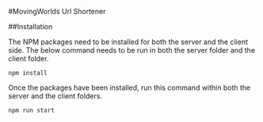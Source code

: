 #MovingWorlds Url Shortener

##Installation

The NPM packages need to be installed for both the server and the client side.
The below command needs to be run in both the server folder and the client folder.

`npm install`

Once the packages have been installed, run this command within both the server
and the client folders.

`npm run start`




